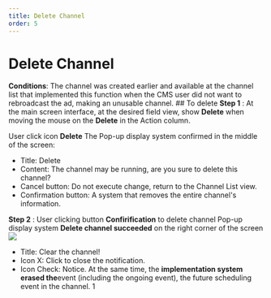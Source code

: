 ```yaml
---
title: Delete Channel
order: 5
---
```


# Delete Channel
 **Conditions**: The channel was created earlier and available at the channel list that implemented this function when the CMS user did not want to rebroadcast the ad, making an unusable channel. ## To delete **Step 1** : At the main screen interface, at the desired field view, show **Delete** when moving the mouse on the **Delete** in the Action column.

 User click icon **Delete** The Pop-up display system confirmed in the middle of the screen: ![]()

 * Title: Delete
 * Content: The channel may be running, are you sure to delete this channel?
 * Cancel button: Do not execute change, return to the Channel List view.
 * Confirmation button: A system that removes the entire channel's information.

 **Step 2** : User clicking button **Confirification** to delete channel Pop-up display system **Delete channel succeeded** on the right corner of the screen ![](..\images\Notice_success_delete_channel.png)
 * Title: Clear the channel!
 * Icon X: Click to close the notification.
 * Icon Check: Notice. At the same time, the **implementation system erased the**event (including the ongoing event), the future scheduling event in the channel. 1